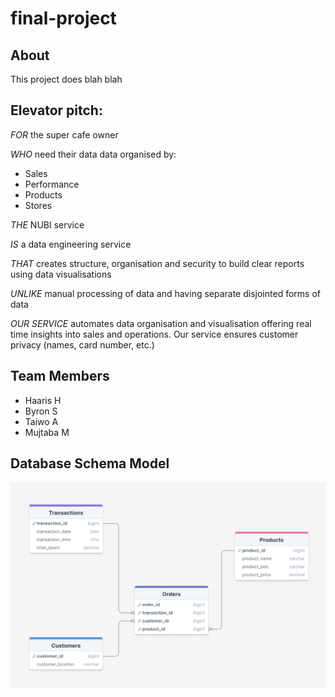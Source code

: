 # final-project
## About

This project does blah blah

## Elevator pitch:
*FOR* the super cafe owner 

*WHO* need their data data organised by:
* Sales
* Performance
* Products
* Stores

*THE* NUBI service 

*IS* a data engineering service 

*THAT* creates structure, organisation and security to build clear reports using data visualisations

*UNLIKE* manual processing of data and having separate disjointed forms of data

*OUR SERVICE* automates data organisation and visualisation offering real time insights into sales and operations. 
Our service ensures customer privacy (names, card number, etc.)


## Team Members

* Haaris H
* Byron S
* Taiwo A
* Mujtaba M

## Database Schema Model

![databse_schema_model](database_schema_model.png)